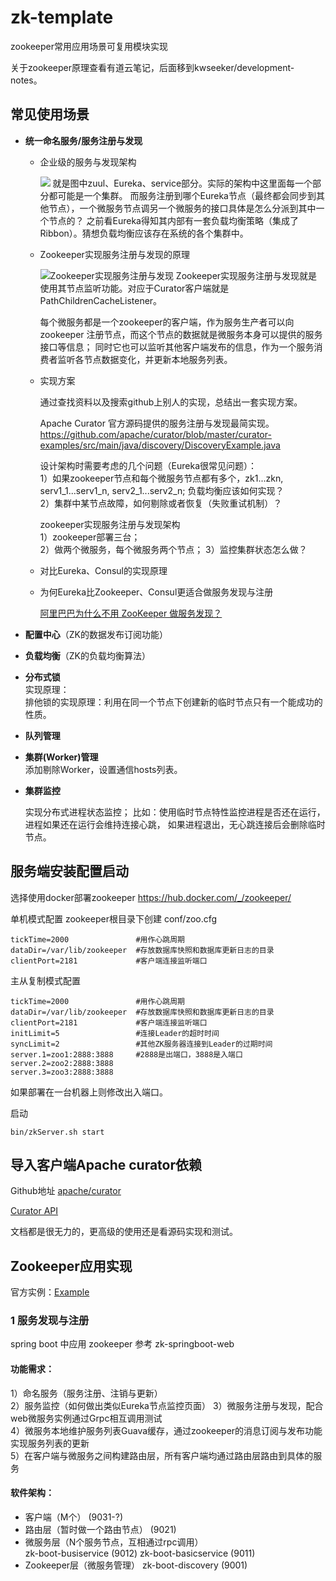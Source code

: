 # zk-template

zookeeper常用应用场景可复用模块实现

关于zookeeper原理查看有道云笔记，后面移到kwseeker/development-notes。

## 常见使用场景

+ **统一命名服务/服务注册与发现**

    - 企业级的服务与发现架构
    
        ![](https://upload-images.jianshu.io/upload_images/10299630-2f0f0fa38fdb9d9a?imageMogr2/auto-orient/strip%7CimageView2/2/w/1240)
        就是图中zuul、Eureka、service部分。实际的架构中这里面每一个部分都可能是一个集群。
        而服务注册到哪个Eureka节点（最终都会同步到其他节点），一个微服务节点调另一个微服务的接口具体是怎么分派到其中一个节点的？
        之前看Eureka得知其内部有一套负载均衡策略（集成了Ribbon）。猜想负载均衡应该存在系统的各个集群中。
        
    - Zookeeper实现服务注册与发现的原理
    
        ![Zookeeper实现服务注册与发现](https://upload-images.jianshu.io/upload_images/2038379-05931473aa8bc6b9.jpg?imageMogr2/auto-orient/)
        Zookeeper实现服务注册与发现就是使用其节点监听功能。对应于Curator客户端就是 PathChildrenCacheListener。
        
        每个微服务都是一个zookeeper的客户端，作为服务生产者可以向zookeeper 注册节点，而这个节点的数据就是微服务本身可以提供的服务接口等信息；
        同时它也可以监听其他客户端发布的信息，作为一个服务消费者监听各节点数据变化，并更新本地服务列表。  

    - 实现方案
        
        通过查找资料以及搜索github上别人的实现，总结出一套实现方案。
        
        Apache Curator 官方源码提供的服务注册与发现最简实现。
        https://github.com/apache/curator/blob/master/curator-examples/src/main/java/discovery/DiscoveryExample.java
        
        设计架构时需要考虑的几个问题（Eureka很常见问题）：  
        1）如果zookeeper节点和每个微服务节点都有多个，zk1...zkn, serv1_1...serv1_n, serv2_1...serv2_n;
        负载均衡应该如何实现？  
        2）集群中某节点故障，如何剔除或者恢复（失败重试机制）？  
           
        zookeeper实现服务注册与发现架构  
        1）zookeeper部署三台；  
        2）做两个微服务，每个微服务两个节点；
        3）监控集群状态怎么做？
                
    - 对比Eureka、Consul的实现原理
    
    - 为何Eureka比Zookeeper、Consul更适合做服务发现与注册
    
        [阿里巴巴为什么不用 ZooKeeper 做服务发现？](http://jm.taobao.org/2018/06/13/%E5%81%9A%E6%9C%8D%E5%8A%A1%E5%8F%91%E7%8E%B0%EF%BC%9F/)
    
+ **配置中心**（ZK的数据发布订阅功能）

+ **负载均衡**（ZK的负载均衡算法）

+ **分布式锁**  
    实现原理：  
    排他锁的实现原理：利用在同一个节点下创建新的临时节点只有一个能成功的性质。  

+ **队列管理**

+ **集群(Worker)管理**  
    添加剔除Worker，设置通信hosts列表。

+ **集群监控**

    实现分布式进程状态监控；
    比如：使用临时节点特性监控进程是否还在运行，进程如果还在运行会维持连接心跳，
    如果进程退出，无心跳连接后会删除临时节点。
    

## 服务端安装配置启动

选择使用docker部署zookeeper https://hub.docker.com/_/zookeeper/



单机模式配置 zookeeper根目录下创建 conf/zoo.cfg
```
tickTime=2000               #用作心跳周期
dataDir=/var/lib/zookeeper  #存放数据库快照和数据库更新日志的目录
clientPort=2181             #客户端连接监听端口
```

主从复制模式配置
```
tickTime=2000               #用作心跳周期
dataDir=/var/lib/zookeeper  #存放数据库快照和数据库更新日志的目录
clientPort=2181             #客户端连接监听端口
initLimit=5                 #连接Leader的超时时间
syncLimit=2                 #其他ZK服务器连接到Leader的过期时间
server.1=zoo1:2888:3888     #2888是出端口，3888是入端口
server.2=zoo2:2888:3888
server.3=zoo3:2888:3888
```
如果部署在一台机器上则修改出入端口。
    
启动
```
bin/zkServer.sh start
```

## 导入客户端Apache curator依赖

Github地址 [apache/curator](https://github.com/apache/curator)

[Curator API](http://curator.apache.org/apidocs)

文档都是很无力的，更高级的使用还是看源码实现和测试。

## Zookeeper应用实现

官方实例：[Example](https://curator.apache.org/curator-examples/index.html)

### 1 服务发现与注册

spring boot 中应用 zookeeper 参考 zk-springboot-web

#### 功能需求：  
1）命名服务（服务注册、注销与更新）  
2）服务监控（如何做出类似Eureka节点监控页面） 
3）微服务注册与发现，配合web微服务实例通过Grpc相互调用测试  
4）微服务本地维护服务列表Guava缓存，通过zookeeper的消息订阅与发布功能实现服务列表的更新  
5）在客户端与微服务之间构建路由层，所有客户端均通过路由层路由到具体的服务  

#### 软件架构：  
+ 客户端（M个）                 (9031-?)
+ 路由层（暂时做一个路由节点）    (9021)
+ 微服务层（N个服务节点，互相通过rpc调用）  
    zk-boot-busiservice     (9012)
    zk-boot-basicservice    (9011)
+ Zookeeper层（微服务管理）
    zk-boot-discovery       (9001)